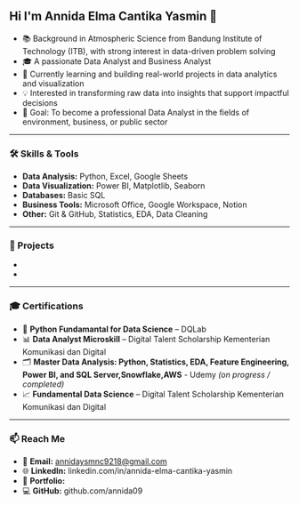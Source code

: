 ## Hi I'm Annida Elma Cantika Yasmin 👋

- 📚 Background in Atmospheric Science from Bandung Institute of Technology (ITB), with strong interest in data-driven problem solving  
- 🎓 A passionate Data Analyst and Business Analyst
- 🌱 Currently learning and building real-world projects in data analytics and visualization  
- 💡 Interested in transforming raw data into insights that support impactful decisions  
- 🎯 Goal: To become a professional Data Analyst in the fields of environment, business, or public sector


---

### 🛠 Skills & Tools

- **Data Analysis:** Python, Excel, Google Sheets  
- **Data Visualization:** Power BI, Matplotlib, Seaborn
- **Databases:** Basic SQL  
- **Business Tools:** Microsoft Office, Google Workspace, Notion
- **Other:** Git & GitHub, Statistics, EDA, Data Cleaning  



---

### 📌 Projects

-

- 

---

### 🎓 Certifications
- 🧾 **Python Fundamantal for Data Science** – DQLab 
- 📊 **Data Analyst Microskill** – Digital Talent Scholarship Kementerian Komunikasi dan Digital
- 🗂️ **Master Data Analysis: Python, Statistics, EDA, Feature Engineering, Power BI, and SQL Server,Snowflake,AWS** - Udemy *(on progress / completed)*  
- 📈 **Fundamental Data Science** – Digital Talent Scholarship Kementerian Komunikasi dan Digital

---

### 📫 Reach Me
- 📧 **Email:** annidaysmnc9218@gmail.com
- 🌐 **LinkedIn:** linkedin.com/in/annida-elma-cantika-yasmin
- 📁 **Portfolio:**
- 💻 **GitHub:** github.com/annida09
